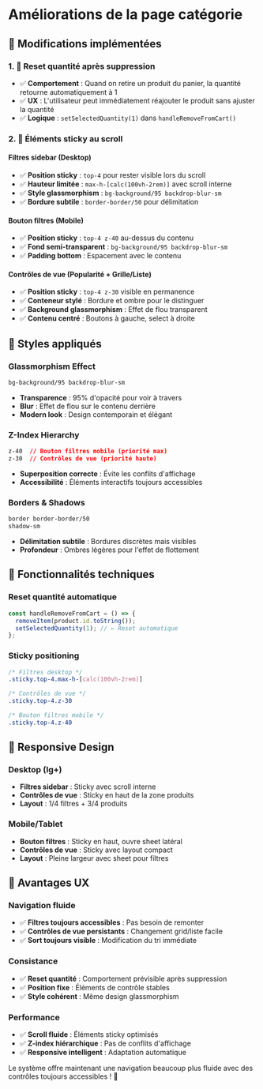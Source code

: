 # Améliorations de la page catégorie

## 🎯 Modifications implémentées

### 1. 🔄 **Reset quantité après suppression**
- ✅ **Comportement** : Quand on retire un produit du panier, la quantité retourne automatiquement à 1
- ✅ **UX** : L'utilisateur peut immédiatement réajouter le produit sans ajuster la quantité
- ✅ **Logique** : `setSelectedQuantity(1)` dans `handleRemoveFromCart()`

### 2. 📌 **Éléments sticky au scroll**

#### Filtres sidebar (Desktop)
- ✅ **Position sticky** : `top-4` pour rester visible lors du scroll
- ✅ **Hauteur limitée** : `max-h-[calc(100vh-2rem)]` avec scroll interne
- ✅ **Style glassmorphism** : `bg-background/95 backdrop-blur-sm`
- ✅ **Bordure subtile** : `border-border/50` pour délimitation

#### Bouton filtres (Mobile)
- ✅ **Position sticky** : `top-4 z-40` au-dessus du contenu
- ✅ **Fond semi-transparent** : `bg-background/95 backdrop-blur-sm`
- ✅ **Padding bottom** : Espacement avec le contenu

#### Contrôles de vue (Popularité + Grille/Liste)
- ✅ **Position sticky** : `top-4 z-30` visible en permanence
- ✅ **Conteneur stylé** : Bordure et ombre pour le distinguer
- ✅ **Background glassmorphism** : Effet de flou transparent
- ✅ **Contenu centré** : Boutons à gauche, select à droite

## 🎨 Styles appliqués

### Glassmorphism Effect
```css
bg-background/95 backdrop-blur-sm
```
- **Transparence** : 95% d'opacité pour voir à travers
- **Blur** : Effet de flou sur le contenu derrière
- **Modern look** : Design contemporain et élégant

### Z-Index Hierarchy
```css
z-40  // Bouton filtres mobile (priorité max)
z-30  // Contrôles de vue (priorité haute)
```
- **Superposition correcte** : Évite les conflits d'affichage
- **Accessibilité** : Éléments interactifs toujours accessibles

### Borders & Shadows
```css
border border-border/50
shadow-sm
```
- **Délimitation subtile** : Bordures discrètes mais visibles
- **Profondeur** : Ombres légères pour l'effet de flottement

## 🔧 Fonctionnalités techniques

### Reset quantité automatique
```javascript
const handleRemoveFromCart = () => {
  removeItem(product.id.toString());
  setSelectedQuantity(1); // ← Reset automatique
};
```

### Sticky positioning
```css
/* Filtres desktop */
.sticky.top-4.max-h-[calc(100vh-2rem)]

/* Contrôles de vue */
.sticky.top-4.z-30

/* Bouton filtres mobile */
.sticky.top-4.z-40
```

## 📱 Responsive Design

### Desktop (lg+)
- **Filtres sidebar** : Sticky avec scroll interne
- **Contrôles de vue** : Sticky en haut de la zone produits
- **Layout** : 1/4 filtres + 3/4 produits

### Mobile/Tablet
- **Bouton filtres** : Sticky en haut, ouvre sheet latéral
- **Contrôles de vue** : Sticky avec layout compact
- **Layout** : Pleine largeur avec sheet pour filtres

## 🎯 Avantages UX

### Navigation fluide
- ✅ **Filtres toujours accessibles** : Pas besoin de remonter
- ✅ **Contrôles de vue persistants** : Changement grid/liste facile
- ✅ **Sort toujours visible** : Modification du tri immédiate

### Consistance
- ✅ **Reset quantité** : Comportement prévisible après suppression
- ✅ **Position fixe** : Éléments de contrôle stables
- ✅ **Style cohérent** : Même design glassmorphism

### Performance
- ✅ **Scroll fluide** : Éléments sticky optimisés
- ✅ **Z-index hiérarchique** : Pas de conflits d'affichage
- ✅ **Responsive intelligent** : Adaptation automatique

Le système offre maintenant une navigation beaucoup plus fluide avec des contrôles toujours accessibles ! 🚀
